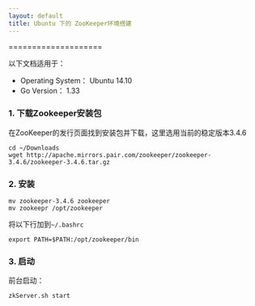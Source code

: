 ```yaml
---
layout: default
title: Ubuntu 下的 ZooKeeper环境搭建
---
```

====================

以下文档适用于：

- Operating System： Ubuntu 14.10
- Go Version： 1.33

### 1. 下载Zookeeper安装包

在ZooKeeper的发行页面找到安装包并下载，这里选用当前的稳定版本3.4.6

```
cd ~/Downloads
wget http://apache.mirrors.pair.com/zookeeper/zookeeper-3.4.6/zookeeper-3.4.6.tar.gz
```

### 2. 安装

```
mv zookeeper-3.4.6 zookeeper
mv zookeepr /opt/zookeeper
```

将以下行加到`~/.bashrc`

```
export PATH=$PATH:/opt/zookeeper/bin
```

### 3. 启动


前台启动：
```
zkServer.sh start
```
